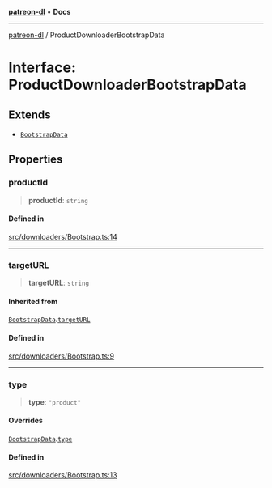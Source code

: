 [**patreon-dl**](../README.md) • **Docs**

***

[patreon-dl](../README.md) / ProductDownloaderBootstrapData

# Interface: ProductDownloaderBootstrapData

## Extends

- [`BootstrapData`](BootstrapData.md)

## Properties

### productId

> **productId**: `string`

#### Defined in

[src/downloaders/Bootstrap.ts:14](https://github.com/patrickkfkan/patreon-dl/blob/794996b6269a4df0afea77da4d86f16365f2adf5/src/downloaders/Bootstrap.ts#L14)

***

### targetURL

> **targetURL**: `string`

#### Inherited from

[`BootstrapData`](BootstrapData.md).[`targetURL`](BootstrapData.md#targeturl)

#### Defined in

[src/downloaders/Bootstrap.ts:9](https://github.com/patrickkfkan/patreon-dl/blob/794996b6269a4df0afea77da4d86f16365f2adf5/src/downloaders/Bootstrap.ts#L9)

***

### type

> **type**: `"product"`

#### Overrides

[`BootstrapData`](BootstrapData.md).[`type`](BootstrapData.md#type)

#### Defined in

[src/downloaders/Bootstrap.ts:13](https://github.com/patrickkfkan/patreon-dl/blob/794996b6269a4df0afea77da4d86f16365f2adf5/src/downloaders/Bootstrap.ts#L13)
